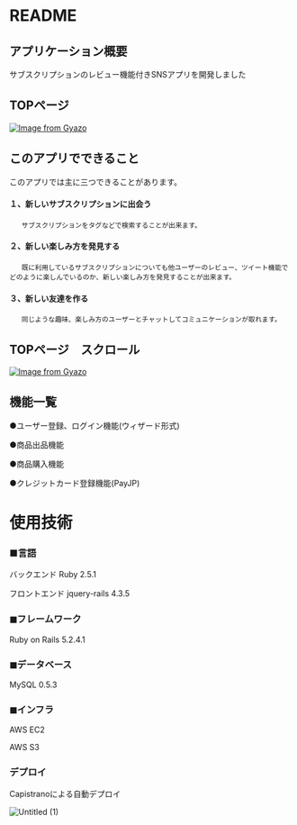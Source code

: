 # README
## アプリケーション概要
サブスクリプションのレビュー機能付きSNSアプリを開発しました

## TOPページ

[![Image from Gyazo](https://i.gyazo.com/bf9d612cb24c9f4990444964e8db7f39.jpg)](https://gyazo.com/bf9d612cb24c9f4990444964e8db7f39)

## このアプリでできること

このアプリでは主に三つできることがあります。　　

#### １、新しいサブスクリプションに出会う

       サブスクリプションをタグなどで検索することが出来ます。

#### ２、新しい楽しみ方を発見する

       既に利用しているサブスクリプションについても他ユーザーのレビュー、ツイート機能でどのように楽しんでいるのか、新しい楽しみ方を発見することが出来ます。

#### ３、新しい友達を作る

       同じような趣味、楽しみ方のユーザーとチャットしてコミュニケーションが取れます。
       
## TOPページ　スクロール
[![Image from Gyazo](https://i.gyazo.com/29eba0fe15802b660fa03b47fd0d0773.gif)](https://gyazo.com/29eba0fe15802b660fa03b47fd0d0773)

## 機能一覧
●ユーザー登録、ログイン機能(ウィザード形式)

●商品出品機能

●商品購入機能

●クレジットカード登録機能(PayJP)

# 使用技術
### ■言語
バックエンド
Ruby 2.5.1

フロントエンド
jquery-rails 4.3.5

### ◼︎フレームワーク
Ruby on Rails 5.2.4.1

### ◼︎データベース
MySQL 0.5.3

### ◼︎インフラ
AWS EC2

AWS S3

### デプロイ
Capistranoによる自動デプロイ


![Untitled (1)](https://user-images.githubusercontent.com/60495508/78660501-2b37d500-7908-11ea-9658-88644277083d.png)

